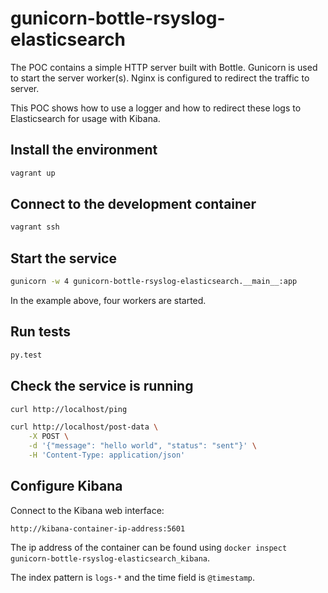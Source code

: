 # gunicorn-bottle-rsyslog-elasticsearch

The POC contains a simple HTTP server built with Bottle.
Gunicorn is used to start the server worker(s).
Nginx is configured to redirect the traffic to server.

This POC shows how to use a logger and how to redirect these logs
to Elasticsearch for usage with Kibana.

## Install the environment

```sh
vagrant up
```

## Connect to the development container

```sh
vagrant ssh
```

## Start the service

```sh
gunicorn -w 4 gunicorn-bottle-rsyslog-elasticsearch.__main__:app
```

In the example above, four workers are started.

## Run tests

```sh
py.test
```

## Check the service is running

```sh
curl http://localhost/ping
```

```sh
curl http://localhost/post-data \
    -X POST \
    -d '{"message": "hello world", "status": "sent"}' \
    -H 'Content-Type: application/json'
```

## Configure Kibana

Connect to the Kibana web interface:

```
http://kibana-container-ip-address:5601
```

The ip address of the container can be found using `docker inspect gunicorn-bottle-rsyslog-elasticsearch_kibana`.

The index pattern is `logs-*` and the time field is `@timestamp`.
